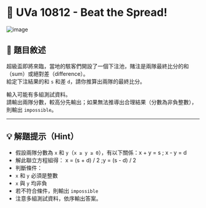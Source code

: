 # 🏈 UVa 10812 - Beat the Spread!
![image](https://github.com/user-attachments/assets/b0a3ee3b-8a08-42dd-b681-70759148b070)

## 📘 題目敘述

超級盃即將來臨，當地的駭客們開設了一個下注池，賭注是兩隊最終比分的和（sum）或絕對差（difference）。  
給定下注結果的和 `s` 和差 `d`，請你推算出兩隊的最終比分。

輸入可能有多組測試資料。  
請輸出兩隊分數，較高分先輸出；如果無法推導出合理結果（分數為非負整數），則輸出 `impossible`。

---

## 💡 解題提示（Hint）

- 假設兩隊分數為 `x` 和 `y`（`x ≥ y ≥ 0`），有以下關係：x + y = s ; x - y = d
- 解此聯立方程組得： x = (s + d) / 2 ;y = (s - d) / 2
- 判斷條件：
- `x` 和 `y` 必須是整數
- `x` 與 `y` 均非負
- 若不符合條件，則輸出 `impossible`
- 注意多組測試資料，依序輸出答案。

